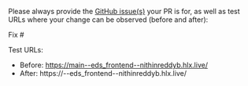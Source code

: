 Please always provide the [GitHub issue(s)](../issues) your PR is for, as well as test URLs where your change can be observed (before and after):

Fix #<gh-issue-id>

Test URLs:
- Before: https://main--eds_frontend--nithinreddyb.hlx.live/
- After: https://<branch>--eds_frontend--nithinreddyb.hlx.live/
